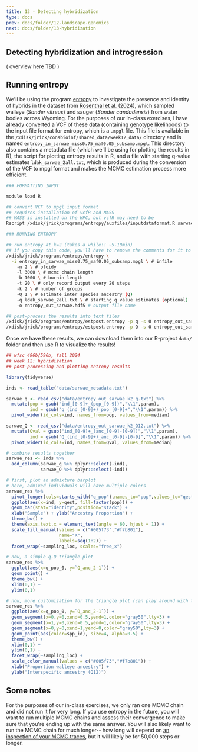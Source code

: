 ```yaml
---
title: 13 - Detecting hybridization
type: docs
prev: docs/folder/12-landscape-genomics
next: docs/folder/13-hybridization
---
```


## Detecting hybridization and introgression
( overview here TBD )

## Running entropy
We'll be using the program [entropy](https://bitbucket.org/buerklelab/mixedploidy-entropy/src/master/) to investigate the presence and identity of hybrids in the dataset from [Rosenthal et al. (2024)](https://doi.org/10.1002/ece3.11706), which sampled walleye (*Sander vitreus*) and sauger (*Sander candadensis*) from water bodies across Wyoming. For the purposes of our in-class exercises, I have already converted a VCF of these data (containing genotype likelihoods) to the input file format for entropy, which is a `.mpgl` file. This file is available in the `/xdisk/jrick/consbioinf/shared_data/week12_data/` directory and is named `entropy_in_sarwae_miss0.75_maf0.05_subsamp.mpgl`. This directory also contains a metadata file (which we'll be using for plotting the results in R), the script for plotting entropy results in R, and a file with starting q-value estimates `ldak_sarwae_2all.txt`, which is produced during the conversion of the VCF to mpgl format and makes the MCMC estimation process more efficient.

```sh
### FORMATTING INPUT

module load R 

## convert VCF to mpgl input format
## requires installation of vcfR and MASS
## MASS is installed on the HPC, but vcfR may need to be
Rscript /xdisk/jrick/programs/entropy/auxfiles/inputdataformat.R sarwae_miss0.75_maf0.05_subsamp.vcf 

### RUNNING ENTROPY

## run entropy at k=2 (takes a while!! ~5-10min)
## if you copy this code, you'll have to remove the comments for it to run!
/xdisk/jrick/programs/entropy/entropy \
  -i entropy_in_sarwae_miss0.75_maf0.05_subsamp.mpgl \ # infile
	-n 2 \ # ploidy
	-l 3000 \ # mcmc chain length
	-b 1000 \ # burnin length
	-t 20 \ # only record output every 20 steps
	-k 2 \ # number of groups
	-Q 1 \ # estimate inter species ancestry (Q)
	-q ldak_sarwae_2all.txt \ # starting q value estimates (optional)
	-o entropy_out_sarwae.hdf5 # output file name

## post-process the results into text files
/xdisk/jrick/programs/entropy/estpost.entropy -p q -s 0 entropy_out_sarwae.hdf5 -o entropy_out_sarwae_k2_q.txt
/xdisk/jrick/programs/entropy/estpost.entropy -p Q -s 0 entropy_out_sarwae.hdf5 -o entropy_out_sarwae_k2_Q12.txt
```

Once we have these results, we can download them into our R-project `data/` folder and then use R to visualize the results!

```r
## wfsc 496b/596b, fall 2024
## week 12: hybridization
## post-processing and plotting entropy results

library(tidyverse)

inds <- read_table("data/sarwae_metadata.txt")

sarwae_q <- read_csv("data/entropy_out_sarwae_k2_q.txt") %>%
  mutate(pop = gsub("ind_[0-9]+_(pop_[0-9])","\\1",param),
         ind = gsub("q_(ind_[0-9]+)_pop_[0-9]+","\\1",param)) %>%
  pivot_wider(id_cols=ind, names_from=pop, values_from=median)

sarwae_Q <- read_csv("data/entropy_out_sarwae_k2_Q12.txt") %>%
  mutate(Qval = gsub("ind_[0-9]+_(anc_[0-9]-[0-9])","\\1",param),
         ind = gsub("Q_(ind_[0-9]+)_anc_[0-9]-[0-9]","\\1",param)) %>%
  pivot_wider(id_cols=ind, names_from=Qval, values_from=median)

# combine results together
sarwae_res <- inds %>%
  add_column(sarwae_q %>% dplyr::select(-ind),
             sarwae_Q %>% dplyr::select(-ind))

# first, plot an admixture barplot
# here, admixed individuals will have multiple colors
sarwae_res %>%
  pivot_longer(cols=starts_with("q_pop"),names_to="pop",values_to="qest") %>%
  ggplot(aes(x=ind, y=qest, fill=factor(pop))) + 
  geom_bar(stat="identity",position="stack") +
  xlab("Sample") + ylab("Ancestry Proportion") +
  theme_bw() +
  theme(axis.text.x = element_text(angle = 60, hjust = 1)) +
  scale_fill_manual(values = c("#005f73","#f7b801"),
                    name="K",
                    labels=seq(1:2)) +
  facet_wrap(~sampling_loc, scales="free_x")

# now, a simple q-Q triangle plot
sarwae_res %>%
  ggplot(aes(x=q_pop_0, y=`Q_anc_2-1`)) +
  geom_point() +
  theme_bw() +
  xlim(0,1) +
  ylim(0,1)

# now, more customization for the triangle plot (can play around with this!)
sarwae_res %>%
  ggplot(aes(x=q_pop_0, y=`Q_anc_2-1`)) +
  geom_segment(x=0,y=0,xend=0.5,yend=1,color="gray50",lty=3) +
  geom_segment(x=1,y=0,xend=0.5,yend=1,color="gray50",lty=3) +
  geom_segment(x=0,y=0,xend=1,yend=0,color="gray50",lty=3) +
  geom_point(aes(color=spp_id), size=4, alpha=0.5) +
  theme_bw() +
  xlim(0,1) +
  ylim(0,1) +
  facet_wrap(~sampling_loc) +
  scale_color_manual(values = c("#005f73","#f7b801")) +
  xlab("Proportion walleye ancestry") +
  ylab("Interspecific ancestry (Q12)")

```

## Some notes
For the purposes of our in-class exercises, we only ran one MCMC chain and did not run it for very long. If you use entropy in the future, you will want to run multiple MCMC chains and assess their convergence to make sure that you're ending up with the same answer. You will also likely want to run the MCMC chain for much longer-- how long will depend on [an inspection of your MCMC traces](https://drvalle1.github.io/20_MCMC_convergence.html), but it will likely be for 50,000 steps or longer.
